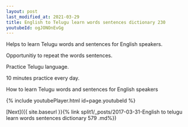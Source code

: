 ```yaml
---
layout: post
last_modified_at: 2021-03-29
title: English to Telugu learn words sentences dictionary 230 
youtubeId: ogJONOnEvGg
---
```

 
 
Helps to learn Telugu words and sentences for English speakers.

Opportunitiy to repeat the words sentences. 

Practice Telugu language. 
 
10 minutes practice every day. 
 
How to learn Telugu words and sentences for English speakers 
 
{% include youtubePlayer.html id=page.youtubeId %}
 
 
[Next]({{ site.baseurl }}{% link  split1/_posts/2017-03-31-English to telugu learn words sentences dictionary 579 .md%})
 
